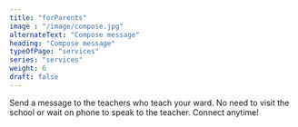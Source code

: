 ```yaml
---
title: "forParents"
image : "/image/compose.jpg"
alternateText: "Compose message"
heading: "Compose message"
typeOfPage: "services"
series: "services"
weight: 6
draft: false
---
```


<p>Send a message to the teachers who teach your ward. No need to visit the school or wait on phone to speak to the teacher. Connect anytime!</p>
